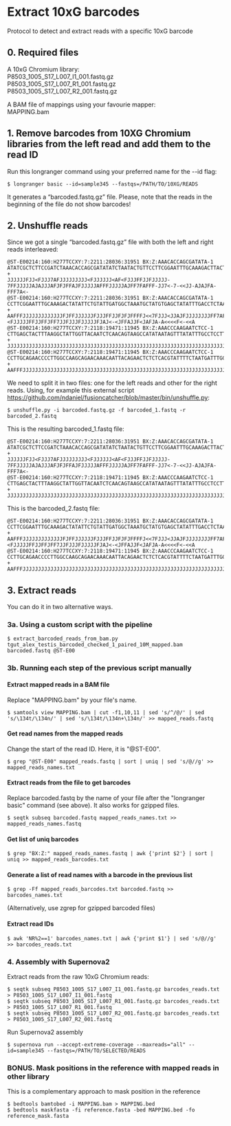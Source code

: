 # Extract 10xG barcodes
Protocol to detect and extract reads with a specific 10xG barcode

## 0. Required files

A 10xG Chromium library:<br />
P8503_1005_S17_L007_I1_001.fastq.gz<br />
P8503_1005_S17_L007_R1_001.fastq.gz<br />
P8503_1005_S17_L007_R2_001.fastq.gz<br />

A BAM file of mappings using your favourie mapper:<br />
MAPPING.bam<br />

## 1. Remove barcodes from 10XG Chromium libraries from the left read and add them to the read ID

Run this longranger command using your preferred name for the --id flag:

```
$ longranger basic --id=sample345 --fastqs=/PATH/TO/10XG/READS
```

It generates a “barcoded.fastq.gz” file. Please, note that the reads in the beginning of the file do not show barcodes! 

## 2. Unshuffle reads

Since we got a single “barcoded.fastq.gz” file with both the left and right reads interleaved:

```
@ST-E00214:160:H277TCCXY:7:2211:28036:31951 BX:Z:AAACACCAGCGATATA-1
ATATCGCTCTTCCGATCTAAACACCAGCGATATATCTAATACTGTTCCTTCGGAATTTGCAAAGACTTACTTTCTGAACAGGCCATAGAAGAACCTCCAGGTGTTTTCCACACTGCTGGAATGTTTGT
+
JJJJJJFJJ<FJJJ7AFJJJJJJJJJ<FJJJJJJ<AF<FJJJFFJJFJJJJJ-7FFJJJJJAJAJJJAFJFJFFAJFJJJJJAFFFJJJJJAJFF7FAFFF-JJ7<-7-<<JJ-AJAJFA-FFF7A<-
@ST-E00214:160:H277TCCXY:7:2211:28036:31951 BX:Z:AAACACCAGCGATATA-1
CCTTCGGAATTTGCAAAGACTATATTCTGTATTGATGGCTAAATGCTATGTGAGCTATATTTGACCTCTAAAAGTAGAAAAAATGTTAATAAACATTCCAGCAGTGTGGAAAACACCTGGAGGTTCTTCTATGGCCTGTTCAGAAAGTAAG
+
AAFFFJJJJJJJJJJJJJFJFFJJJJJJFJJJFFJJFJFJFFFFJ<<7FJJJ<JJAJFJJJJJJJJFF7AFJFJJJJJJJFFF<FFJJJ-<FJJJJJFFJJFFJFF7JJFJJJFJJJJJFJAJ<-<JFFAJJF<JAFJA-A<<<<F<-<<A
@ST-E00214:160:H277TCCXY:7:2118:19471:11945 BX:Z:AAACCCAAGAATCTCC-1
CTTGAGCTACTTTAAGGCTATTGGTTACAATCTCAACAGTAAGCCATATAATAGTTTATATTTGCCTCCTTCTTGAAAATATCTGTGTTTGCTTTTGGGTGTTCTTTTGTATATACTCCAAATCATTA
+
JJJJJJJJJJJJJJJJJJJJJJJJJJJJJJJJJJJJJJJJJJJJJJJJJJJJJJJJJJJJJJJJJJJJJJJJJJJJJJJJJJJJJJJJJJJJJJJFJJFJFJJJJJJJJJFFJJJJJJJJJJJJJJJF
@ST-E00214:160:H277TCCXY:7:2118:19471:11945 BX:Z:AAACCCAAGAATCTCC-1
CCTTGCAGAACCCCTTGGCCAAGCAGAACAAACAATTACAGAACTCTCTCACGTATTTTCTAATGATTTGGAGTATATACAAAAGAACACCCAAAAGCAAACACAGATATTTTCAAGAAGGAGGCAAATATAAACTATTATATGGCTTACT
+
AAFFFJJJJJJJJJJJJJJJJJJJJJJJJJJJJJJJJJJJJJJJJJJJJJJJJJJJJJJJJJJJJJJJJJJJJJJJJJJJJJJJJJJJJJJJJJJJJJJJJJJJJJJFJJJJJJJJJJJJJJJJJJJFJFJJJJJJJJJJJJJJJJA<FJ<
```

We need to split it in two files: one for the left reads and other for the right reads. Using, for example this external script https://github.com/ndaniel/fusioncatcher/blob/master/bin/unshuffle.py:

```
$ unshuffle.py -i barcoded.fastq.gz -f barcoded_1.fastq -r barcoded_2.fastq
```

This is the resulting barcoded_1.fastq file:

```
@ST-E00214:160:H277TCCXY:7:2211:28036:31951 BX:Z:AAACACCAGCGATATA-1
ATATCGCTCTTCCGATCTAAACACCAGCGATATATCTAATACTGTTCCTTCGGAATTTGCAAAGACTTACTTTCTGAACAGGCCATAGAAGAACCTCCAGGTGTTTTCCACACTGCTGGAATGTTTGT
+
JJJJJJFJJ<FJJJ7AFJJJJJJJJJ<FJJJJJJ<AF<FJJJFFJJFJJJJJ-7FFJJJJJAJAJJJAFJFJFFAJFJJJJJAFFFJJJJJAJFF7FAFFF-JJ7<-7-<<JJ-AJAJFA-FFF7A<-
@ST-E00214:160:H277TCCXY:7:2118:19471:11945 BX:Z:AAACCCAAGAATCTCC-1
CTTGAGCTACTTTAAGGCTATTGGTTACAATCTCAACAGTAAGCCATATAATAGTTTATATTTGCCTCCTTCTTGAAAATATCTGTGTTTGCTTTTGGGTGTTCTTTTGTATATACTCCAAATCATTA
+
JJJJJJJJJJJJJJJJJJJJJJJJJJJJJJJJJJJJJJJJJJJJJJJJJJJJJJJJJJJJJJJJJJJJJJJJJJJJJJJJJJJJJJJJJJJJJJJFJJFJFJJJJJJJJJFFJJJJJJJJJJJJJJJF
```

This is the barcoded_2.fastq file:

```
@ST-E00214:160:H277TCCXY:7:2211:28036:31951 BX:Z:AAACACCAGCGATATA-1
CCTTCGGAATTTGCAAAGACTATATTCTGTATTGATGGCTAAATGCTATGTGAGCTATATTTGACCTCTAAAAGTAGAAAAAATGTTAATAAACATTCCAGCAGTGTGGAAAACACCTGGAGGTTCTTCTATGGCCTGTTCAGAAAGTAAG
+
AAFFFJJJJJJJJJJJJJFJFFJJJJJJFJJJFFJJFJFJFFFFJ<<7FJJJ<JJAJFJJJJJJJJFF7AFJFJJJJJJJFFF<FFJJJ-<FJJJJJFFJJFFJFF7JJFJJJFJJJJJFJAJ<-<JFFAJJF<JAFJA-A<<<<F<-<<A
@ST-E00214:160:H277TCCXY:7:2118:19471:11945 BX:Z:AAACCCAAGAATCTCC-1
CCTTGCAGAACCCCTTGGCCAAGCAGAACAAACAATTACAGAACTCTCTCACGTATTTTCTAATGATTTGGAGTATATACAAAAGAACACCCAAAAGCAAACACAGATATTTTCAAGAAGGAGGCAAATATAAACTATTATATGGCTTACT
+
AAFFFJJJJJJJJJJJJJJJJJJJJJJJJJJJJJJJJJJJJJJJJJJJJJJJJJJJJJJJJJJJJJJJJJJJJJJJJJJJJJJJJJJJJJJJJJJJJJJJJJJJJJJFJJJJJJJJJJJJJJJJJJJFJFJJJJJJJJJJJJJJJJA<FJ<
```

## 3. Extract reads

You can do it in two alternative ways.

### 3a. Using a custom script with the pipeline

```
$ extract_barcoded_reads_from_bam.py tgut_alex_testis_barcoded_checked_1_paired_10M_mapped.bam barcoded.fastq @ST-E00
```

### 3b. Running each step of the previous script manually

#### Extract mapped reads in a BAM file

Replace "MAPPING.bam" by your file's name.

```
$ samtools view MAPPING.bam | cut -f1,10,11 | sed 's/^/@/' | sed 's/\134t/\134n/' | sed 's/\134t/\134n+\134n/' >> mapped_reads.fastq
```

#### Get read names from the mapped reads

Change the start of the read ID. Here, it is "@ST-E00".

```
$ grep "@ST-E00" mapped_reads.fastq | sort | uniq | sed 's/@//g' >> mapped_reads_names.txt
```

#### Extract reads from the file to get barcodes

Replace barcoded.fastq by the name of your file after the "longranger basic" command (see above). It also works for gzipped files.

```
$ seqtk subseq barcoded.fastq mapped_reads_names.txt >> mapped_reads_names.fastq
```

#### Get list of uniq barcodes

```
$ grep "BX:Z:" mapped_reads_names.fastq | awk {'print $2'} | sort | uniq >> mapped_reads_barcodes.txt
```

#### Generate a list of read names with a barcode in the previous list

```
$ grep -Ff mapped_reads_barcodes.txt barcoded.fastq >> barcodes_names.txt
```

(Alternatively, use zgrep for gzipped barcoded files)

#### Extract read IDs

```
$ awk 'NR%2==1' barcodes_names.txt | awk {'print $1'} | sed 's/@//g' >> barcodes_reads.txt
```

### 4. Assembly with Supernova2

Extract reads from the raw 10xG Chromium reads:

```
$ seqtk subseq P8503_1005_S17_L007_I1_001.fastq.gz barcodes_reads.txt > P8503_1005_S17_L007_I1_001.fastq
$ seqtk subseq P8503_1005_S17_L007_R1_001.fastq.gz barcodes_reads.txt > P8503_1005_S17_L007_R1_001.fastq
$ seqtk subseq P8503_1005_S17_L007_R2_001.fastq.gz barcodes_reads.txt > P8503_1005_S17_L007_R2_001.fastq
```

Run Supernova2 assembly

```
$ supernova run --accept-extreme-coverage --maxreads="all" --id=sample345 --fastqs=/PATH/TO/SELECTED/READS
```

### BONUS. Mask positions in the reference with mapped reads in other library

This is a complementary approach to mask position in the reference

```
$ bedtools bamtobed -i MAPPING.bam > MAPPING.bed
$ bedtools maskfasta -fi reference.fasta -bed MAPPING.bed -fo reference_mask.fasta
```
